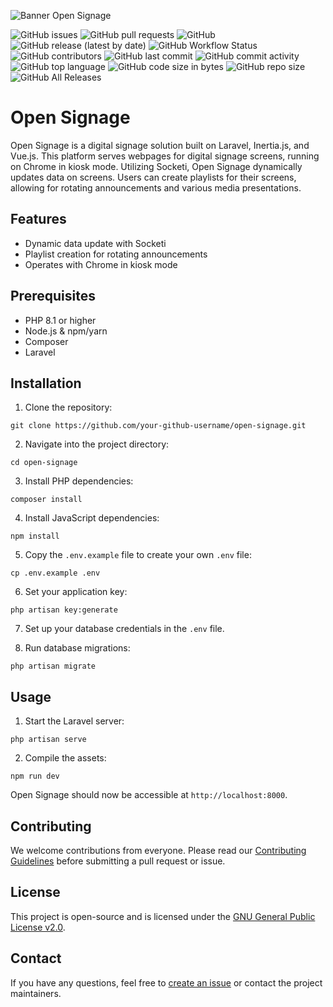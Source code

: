 ![Banner Open Signage](https://banners.beyondco.de/Open%20Signage.png?theme=light&packageManager=&packageName=&pattern=architect&style=style_1&description=Unleash+Dynamic+Signage&md=1&showWatermark=0&fontSize=100px&images=information-circle)

![GitHub issues](https://img.shields.io/github/issues/thiritin/open-signage)
![GitHub pull requests](https://img.shields.io/github/issues-pr/thiritin/open-signage)
![GitHub](https://img.shields.io/github/license/thiritin/open-signage)
![GitHub release (latest by date)](https://img.shields.io/github/v/release/thiritin/open-signage)
![GitHub Workflow Status](https://img.shields.io/github/workflow/status/thiritin/open-signage/CI)
![GitHub contributors](https://img.shields.io/github/contributors/thiritin/open-signage)
![GitHub last commit](https://img.shields.io/github/last-commit/thiritin/open-signage)
![GitHub commit activity](https://img.shields.io/github/commit-activity/m/thiritin/open-signage)
![GitHub top language](https://img.shields.io/github/languages/top/thiritin/open-signage)
![GitHub code size in bytes](https://img.shields.io/github/languages/code-size/thiritin/open-signage)
![GitHub repo size](https://img.shields.io/github/repo-size/thiritin/open-signage)
![GitHub All Releases](https://img.shields.io/github/downloads/thiritin/open-signage/total)
# Open Signage

Open Signage is a digital signage solution built on Laravel, Inertia.js, and Vue.js. This platform serves webpages for digital signage screens, running on Chrome in kiosk mode. Utilizing Socketi, Open Signage dynamically updates data on screens. Users can create playlists for their screens, allowing for rotating announcements and various media presentations.

## Features

- Dynamic data update with Socketi
- Playlist creation for rotating announcements
- Operates with Chrome in kiosk mode

## Prerequisites

- PHP 8.1 or higher
- Node.js & npm/yarn
- Composer
- Laravel

## Installation

1. Clone the repository:

```
git clone https://github.com/your-github-username/open-signage.git
```

2. Navigate into the project directory:

```
cd open-signage
```

3. Install PHP dependencies:

```
composer install
```

4. Install JavaScript dependencies:

```
npm install
```

5. Copy the `.env.example` file to create your own `.env` file:

```
cp .env.example .env
```

6. Set your application key:

```
php artisan key:generate
```

7. Set up your database credentials in the `.env` file.

8. Run database migrations:

```
php artisan migrate
```

## Usage

1. Start the Laravel server:

```
php artisan serve
```

2. Compile the assets:

```
npm run dev
```

Open Signage should now be accessible at `http://localhost:8000`.

## Contributing

We welcome contributions from everyone. Please read our [Contributing Guidelines](CONTRIBUTING.md) before submitting a pull request or issue.

## License

This project is open-source and is licensed under the [GNU General Public License v2.0](LICENSE.md).

## Contact

If you have any questions, feel free to [create an issue](https://github.com/thiritin/open-signage/issues/new) or contact the project maintainers.
